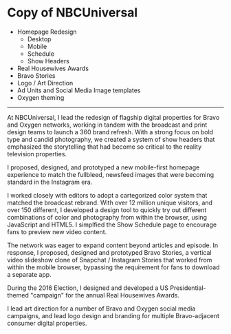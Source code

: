 # Copy of NBCUniversal

- Homepage Redesign
    - Desktop
    - Mobile
    - Schedule
    - Show Headers
- Real Housewives Awards
- Bravo Stories
- Logo / Art Direction
- Ad Units and Social Media Image templates
- Oxygen theming

---

At NBCUniversal, I lead the redesign of flagship digital properties for Bravo and Oxygen networks, working in tandem with the broadcast and print design teams to launch a 360 brand refresh. With a strong focus on bold type and candid photography, we created a system of show headers that emphasized the storytelling that had become so critical to the reality television properties.

I proposed, designed, and prototyped a new mobile-first homepage experience to match the fullbleed, newsfeed images that were becoming standard in the Instagram era.

I worked closely with editors to adopt a cartegorized color system that matched the broadcast rebrand. With over 12 million unique visitors, and over 150 different, I developed a design tool to quickly try out different combinations of color and photography from within the browser, using JavaScript and HTML5. I simplfied the Show Schedule page to encourage fans to preview new video content.

The network was eager to expand content beyond articles and episode. In response, I proposed, designed and prototyped Bravo Stories, a vertical video slideshow clone of Snapchat / Instagram Stories that worked from within the mobile browser, bypassing the requirement for fans to download a separate app.

During the 2016 Election, I designed and developed a US Presidential-themed "campaign" for the annual Real Housewives Awards.

I lead art direction for a number of Bravo and Oxygen social media campaigns, and lead logo design and branding for multiple Bravo-adjacent consumer digital properties.